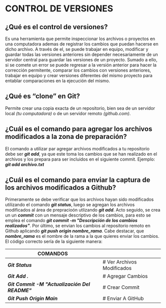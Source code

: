 # CONTROL DE VERSIONES

## ¿Qué es el control de versiones?
Es una herramienta que permite inspeccionar los archivos o proyectos en una computadora ademas de registrar los cambios que puedan hacerse en dicho archivo. A través de el, se puede trabajar en equipo, modificar y guardar todas las versiones anteriores sin depender necesariamente de un servidor central para guardar las versiones de un proyecto. Sumado a ello, si se comete un error se puede regresar a la versión anterior para hacer la corrección permitente, comparar los cambios con versiones anteriores, trabajar en equipo y crear versiones diferentes del mismo proyecto para entablar comparaciones en la ejecución del mismo. 

## ¿Qué es “clone” en Git?

Permite crear una copia exacta de un repositorio, bien sea de un servidor local *(tu computadora)* o de un servidor remoto *(github.com)*.


## ¿Cuál es el comando para agregar los archivos modificados a la zona de preparación?
El comando a utilizar par agregar archivos modificados a tu repositorio debe ser ***git add***, ya que este toma los cambios que se han realizado en el archivos y los prepara para ser incluidos en el siguiente commit. Ejemplo: ***git add archivo.txt***

## ¿Cuál es el comando para enviar la captura de los archivos modificados a Github?

Primeramente se debe verificar que los archivos hayan sido modificados utilizando el comando ___git status___, luego se agregan los archivos modificados al área de prepracioón utlizando ___git add___. Acto seguido, se crea un  un ___commit___ con un mensaje descriptivo de los cambios, para esto se emplea el comando ___git commit -m "Descripción de los cambios realizados"___. Por último, se envian los cambios al repositorio remoto en Github aplicando ___git push origin nombre_rama___. Cabe destacar, que ___nombre_rama___ es el nombre de la rama a la que quieres enviar los cambios. El código correcto sería de la siguiente manera:


| **COMANDOS**                                         |                            | 
|------------------------------------------------------|----------------------------|
| ___Git Status___                                     | # Ver Archivos Modificados |      
| ___Git Add .___                                      | # Agregar Cambios          |      
| ___Git Commit -M "Actualización Del README"___       | # Crear Commit             |      
| ___Git Push Origin Main___                           | # Enviar A GitHub          |



